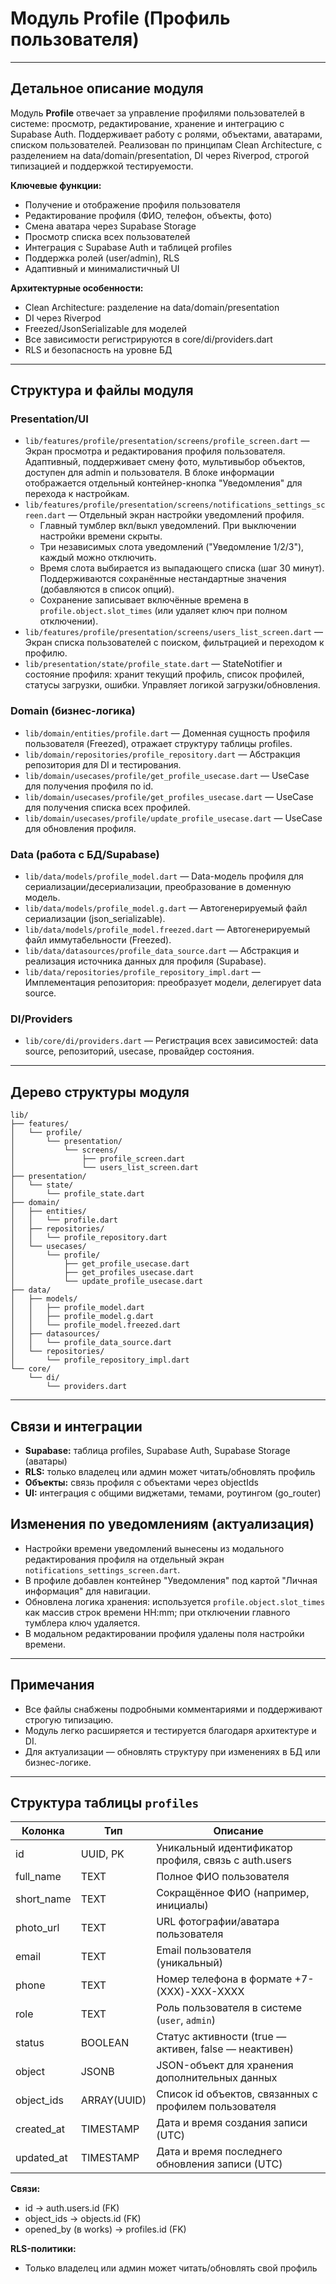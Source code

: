 # Модуль Profile (Профиль пользователя)

---

## Детальное описание модуля

Модуль **Profile** отвечает за управление профилями пользователей в системе: просмотр, редактирование, хранение и интеграцию с Supabase Auth. Поддерживает работу с ролями, объектами, аватарами, списком пользователей. Реализован по принципам Clean Architecture, с разделением на data/domain/presentation, DI через Riverpod, строгой типизацией и поддержкой тестируемости.

**Ключевые функции:**
- Получение и отображение профиля пользователя
- Редактирование профиля (ФИО, телефон, объекты, фото)
- Смена аватара через Supabase Storage
- Просмотр списка всех пользователей
- Интеграция с Supabase Auth и таблицей profiles
- Поддержка ролей (user/admin), RLS
- Адаптивный и минималистичный UI

**Архитектурные особенности:**
- Clean Architecture: разделение на data/domain/presentation
- DI через Riverpod
- Freezed/JsonSerializable для моделей
- Все зависимости регистрируются в core/di/providers.dart
- RLS и безопасность на уровне БД

---

## Структура и файлы модуля

### Presentation/UI
- `lib/features/profile/presentation/screens/profile_screen.dart` — Экран просмотра и редактирования профиля пользователя. Адаптивный, поддерживает смену фото, мультивыбор объектов, доступен для admin и пользователя. В блоке информации отображается отдельный контейнер-кнопка "Уведомления" для перехода к настройкам.
- `lib/features/profile/presentation/screens/notifications_settings_screen.dart` — Отдельный экран настройки уведомлений профиля.
  - Главный тумблер вкл/выкл уведомлений. При выключении настройки времени скрыты.
  - Три независимых слота уведомлений ("Уведомление 1/2/3"), каждый можно отключить.
  - Время слота выбирается из выпадающего списка (шаг 30 минут). Поддерживаются сохранённые нестандартные значения (добавляются в список опций).
  - Сохранение записывает включённые времена в `profile.object.slot_times` (или удаляет ключ при полном отключении).
- `lib/features/profile/presentation/screens/users_list_screen.dart` — Экран списка пользователей с поиском, фильтрацией и переходом к профилю.
- `lib/presentation/state/profile_state.dart` — StateNotifier и состояние профиля: хранит текущий профиль, список профилей, статусы загрузки, ошибки. Управляет логикой загрузки/обновления.

### Domain (бизнес-логика)
- `lib/domain/entities/profile.dart` — Доменная сущность профиля пользователя (Freezed), отражает структуру таблицы profiles.
- `lib/domain/repositories/profile_repository.dart` — Абстракция репозитория для DI и тестирования.
- `lib/domain/usecases/profile/get_profile_usecase.dart` — UseCase для получения профиля по id.
- `lib/domain/usecases/profile/get_profiles_usecase.dart` — UseCase для получения списка всех профилей.
- `lib/domain/usecases/profile/update_profile_usecase.dart` — UseCase для обновления профиля.

### Data (работа с БД/Supabase)
- `lib/data/models/profile_model.dart` — Data-модель профиля для сериализации/десериализации, преобразование в доменную модель.
- `lib/data/models/profile_model.g.dart` — Автогенерируемый файл сериализации (json_serializable).
- `lib/data/models/profile_model.freezed.dart` — Автогенерируемый файл иммутабельности (Freezed).
- `lib/data/datasources/profile_data_source.dart` — Абстракция и реализация источника данных для профиля (Supabase).
- `lib/data/repositories/profile_repository_impl.dart` — Имплементация репозитория: преобразует модели, делегирует data source.

### DI/Providers
- `lib/core/di/providers.dart` — Регистрация всех зависимостей: data source, репозиторий, usecase, провайдер состояния.

---

## Дерево структуры модуля

```
lib/
├── features/
│   └── profile/
│       └── presentation/
│           └── screens/
│               ├── profile_screen.dart
│               └── users_list_screen.dart
├── presentation/
│   └── state/
│       └── profile_state.dart
├── domain/
│   ├── entities/
│   │   └── profile.dart
│   ├── repositories/
│   │   └── profile_repository.dart
│   └── usecases/
│       └── profile/
│           ├── get_profile_usecase.dart
│           ├── get_profiles_usecase.dart
│           └── update_profile_usecase.dart
├── data/
│   ├── models/
│   │   ├── profile_model.dart
│   │   ├── profile_model.g.dart
│   │   └── profile_model.freezed.dart
│   ├── datasources/
│   │   └── profile_data_source.dart
│   └── repositories/
│       └── profile_repository_impl.dart
└── core/
    └── di/
        └── providers.dart
```

---

## Связи и интеграции
- **Supabase:** таблица profiles, Supabase Auth, Supabase Storage (аватары)
- **RLS:** только владелец или админ может читать/обновлять профиль
- **Объекты:** связь профиля с объектами через objectIds
- **UI:** интеграция с общими виджетами, темами, роутингом (go_router)

## Изменения по уведомлениям (актуализация)
- Настройки времени уведомлений вынесены из модального редактирования профиля на отдельный экран `notifications_settings_screen.dart`.
- В профиле добавлен контейнер "Уведомления" под картой "Личная информация" для навигации.
- Обновлена логика хранения: используется `profile.object.slot_times` как массив строк времени HH:mm; при отключении главного тумблера ключ удаляется.
- В модальном редактировании профиля удалены поля настройки времени.

---

## Примечания
- Все файлы снабжены подробными комментариями и поддерживают строгую типизацию.
- Модуль легко расширяется и тестируется благодаря архитектуре и DI.
- Для актуализации — обновлять структуру при изменениях в БД или бизнес-логике.

---

## Структура таблицы `profiles`

| Колонка      | Тип         | Описание                                                        |
|--------------|-------------|-----------------------------------------------------------------|
| id           | UUID, PK    | Уникальный идентификатор профиля, связь с auth.users            |
| full_name    | TEXT        | Полное ФИО пользователя                                         |
| short_name   | TEXT        | Сокращённое ФИО (например, инициалы)                            |
| photo_url    | TEXT        | URL фотографии/аватара пользователя                             |
| email        | TEXT        | Email пользователя (уникальный)                                 |
| phone        | TEXT        | Номер телефона в формате +7-(XXX)-XXX-XXXX                      |
| role         | TEXT        | Роль пользователя в системе (`user`, `admin`)                   |
| status       | BOOLEAN     | Статус активности (true — активен, false — неактивен)           |
| object       | JSONB       | JSON-объект для хранения дополнительных данных                  |
| object_ids   | ARRAY(UUID) | Список id объектов, связанных с профилем пользователя           |
| created_at   | TIMESTAMP   | Дата и время создания записи (UTC)                              |
| updated_at   | TIMESTAMP   | Дата и время последнего обновления записи (UTC)                 |

**Связи:**
- id → auth.users.id (FK)
- object_ids → objects.id (FK)
- opened_by (в works) → profiles.id (FK)

**RLS-политики:**
- Только владелец или админ может читать/обновлять свой профиль 